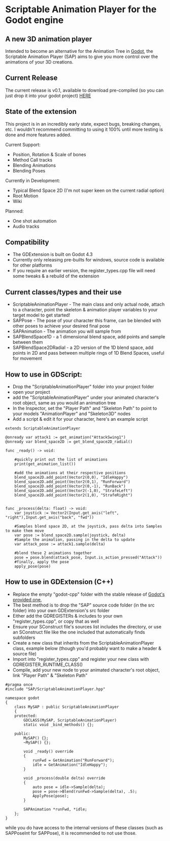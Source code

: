 # Scriptable Animation Player for the Godot engine

## A new 3D animation player
Intended to become an alternative for the Animation Tree in [Godot](https://github.com/godotengine/godot), the Scriptable Animation Player (SAP) aims to give you more control over the animations of your 3D creations.

## Current Release
The current release is v0.1, available to download pre-compiled (so you can just drop it into your godot project) [HERE](https://github.com/HarveyGame/ScriptableAnimationPlayer/releases/tag/Pre-Alpha)

## State of the extension
This project is in an incredibly early state, expect bugs, breaking changes, etc. I wouldn't recommend committing to using it 100% until more testing is done and more features added.

Current Support:
+ Position, Rotation & Scale of bones
+ Method Call tracks
+ Blending Animations
+ Blending Poses

Currently in Development:
+ Typical Blend Space 2D (I'm not super keen on the current radial option)
+ Root Motion
+ Wiki

Planned:
+ One shot automation
+ Audio tracks

## Compatibility
+ The GDExtension is built on Godot 4.3
+ Currently only releasing pre-builts for windows, source code is available for other platforms
+ If you require an earlier version, the register_types.cpp file will need some tweaks & a rebuild of the extension

## Current classes/types and their use
+ ScriptableAnimationPlayer - The main class and only actual node, attach to a character, point the skeleton & animation player variables to your target model to get started!
+ SAPPose - The pose of your character this frame, can be blended with other poses to achieve your desired final pose
+ SAPAnimation - The animation you will sample from
+ SAPBlendSpace1D - a 1 dimensional blend space, add points and sample between them
+ SAPBlendSpace2DRadial - a 2D version of the 1D blend space, add points in 2D and pass between multiple rings of 1D Blend Spaces, useful for movement

## How to use in GDScript:
+ Drop the "ScriptableAnimationPlayer" folder into your project folder
+ open your project 
+ add the "ScriptableAnimationPlayer" under your animated character's root object, same as you would an animation tree
+ In the Inspector, set the "Player Path" and "Skeleton Path" to point to your models "AnimationPlayer" and "Skeleton3D" nodes
+ Add a script & edit it for your character, here's an example script
```
extends ScriptableAnimationPlayer

@onready var attack1 := get_animation("AttackSwing1")
@onready var blend_space2D := get_blend_space2D_radial()

func _ready() -> void:	

	#quickly print out the list of animations
	print(get_animation_list())

	#add the animations at their respective positions
	blend_space2D.add_point(Vector2(0,0), "IdleHappy")
	blend_space2D.add_point(Vector2(0,1), "RunForward")
	blend_space2D.add_point(Vector2(0,-1), "RunBack")
	blend_space2D.add_point(Vector2(-1,0), "StrafeLeft")
	blend_space2D.add_point(Vector2(1,0), "StrafeRight")


func _process(delta: float) -> void:
	var joystick := Vector2(Input.get_axis("left", "right"),Input.get_axis("back", "fwd"))
	
	#Samples blend space 2D, at the joystick, pass delta into Samples to make them move
	var pose := blend_space2D.sample(joystick, delta)
	#Sample the animation, passing in the delta to update
	var attack_pose := attack1.sample(delta)
	
	#blend these 2 animations together
	pose = pose.blend(attack_pose, Input.is_action_pressed("Attack"))
	#finally, apply the pose
	apply_pose(pose)
```

## How to use in GDExtension (C++)
+ Replace the empty "godot-cpp" folder with the stable release of [Godot's provided one](https://github.com/godotengine/godot-cpp), 
+ The best method is to drop the "SAP" source code folder (in the src folder) into your own GDExtension's src folder
+ Either add the GDREGISTERs & includes to your own "register_types.cpp", or copy that as well
+ Ensure your SConstruct file's sources list includes the directory, or use an SConstruct file like the one included that automatically finds subfolders
+ Create a new class that inherits from the ScriptableAnimationPlayer class, example below (though you'd probably want to make a header & source file)
+ Import into "register_types.cpp" and register your new class with GDREGISTER_RUNTIME_CLASS()
+ Compile, add your new node to your animated character's root object, link "Player Path" & "Skeleton Path"
```
#pragma once
#include "SAP/ScriptableAnimationPlayer.hpp"

namespace godot
{
    class MySAP : public ScriptableAnimationPlayer
    {
    protected:
        GDCLASS(MySAP, ScriptableAnimationPlayer)
        static void _bind_methods() {};

    public:
        MySAP() {};
        ~MySAP() {};

        void _ready() override
        {
            runFwd = GetAnimation("RunForward");
            idle = GetAnimation("IdleHappy");
        }

        void _process(double delta) override
        {
            auto pose = idle->Sample(delta);
            pose = pose->Blend(runFwd->Sample(delta), .5);
            ApplyPose(pose);
        }

        SAPAnimation *runFwd, *idle;
    };
}
```
while you do have access to the internal versions of these classes (such as SAPPoseInt for SAPPose), it is recommended to not use those.